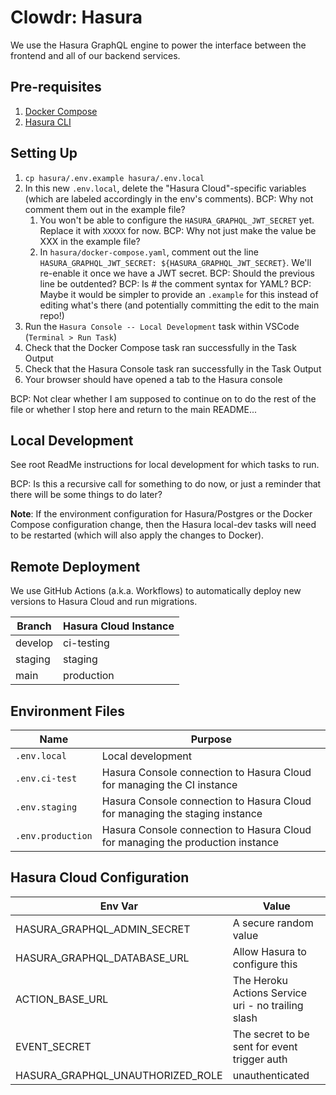 # Clowdr: Hasura

We use the Hasura GraphQL engine to power the interface between the frontend
and all of our backend services.

## Pre-requisites

1. [Docker Compose](https://docs.docker.com/compose/)
1. [Hasura CLI](https://hasura.io/docs/1.0/graphql/core/hasura-cli/install-hasura-cli.html)

## Setting Up

1. `cp hasura/.env.example hasura/.env.local`
1. In this new `.env.local`, delete the "Hasura Cloud"-specific variables
   (which are labeled accordingly in the env's comments).
BCP: Why not comment them out in the example file?
   1. You won't be able to configure the `HASURA_GRAPHQL_JWT_SECRET` yet. Replace it with `XXXXX` for now.
BCP: Why not just make the value be XXX in the example file?
   1. In `hasura/docker-compose.yaml`, comment out the line `HASURA_GRAPHQL_JWT_SECRET: ${HASURA_GRAPHQL_JWT_SECRET}`. We'll re-enable it once we have a JWT secret.
BCP: Should the previous line be outdented?
BCP: Is # the comment syntax for YAML?
BCP: Maybe it would be simpler to provide an `.example` for this instead of
editing what's there (and potentially committing the edit to the main repo!)
1. Run the `Hasura Console -- Local Development` task within VSCode
   (`Terminal > Run Task`)
1. Check that the Docker Compose task ran successfully in the Task Output
1. Check that the Hasura Console task ran successfully in the Task Output
1. Your browser should have opened a tab to the Hasura console

BCP: Not clear whether I am supposed to continue on to do the rest of the
file or whether I stop here and return to the main README...

## Local Development

See root ReadMe instructions for local development for which tasks to run.

BCP: Is this a recursive call for something to do now, or just a reminder
that there will be some things to do later?

**Note**: If the environment configuration for Hasura/Postgres or the Docker
Compose configuration change, then the Hasura local-dev tasks will need to
be restarted (which will also apply the changes to Docker).

## Remote Deployment

We use GitHub Actions (a.k.a. Workflows) to automatically deploy new versions
to Hasura Cloud and run migrations.

| Branch  | Hasura Cloud Instance |
| ------- | --------------------- |
| develop | ci-testing            |
| staging | staging               |
| main    | production            |

## Environment Files

| Name              | Purpose                                                                        |
| ----------------- | ------------------------------------------------------------------------------ |
| `.env.local`      | Local development                                                              |
| `.env.ci-test`    | Hasura Console connection to Hasura Cloud for managing the CI instance         |
| `.env.staging`    | Hasura Console connection to Hasura Cloud for managing the staging instance    |
| `.env.production` | Hasura Console connection to Hasura Cloud for managing the production instance |

## Hasura Cloud Configuration

| Env Var                          | Value                                              |
| -------------------------------- | -------------------------------------------------- |
| HASURA_GRAPHQL_ADMIN_SECRET      | A secure random value                              |
| HASURA_GRAPHQL_DATABASE_URL      | Allow Hasura to configure this                     |
| ACTION_BASE_URL                  | The Heroku Actions Service uri - no trailing slash |
| EVENT_SECRET                     | The secret to be sent for event trigger auth       |
| HASURA_GRAPHQL_UNAUTHORIZED_ROLE | unauthenticated                                    |
